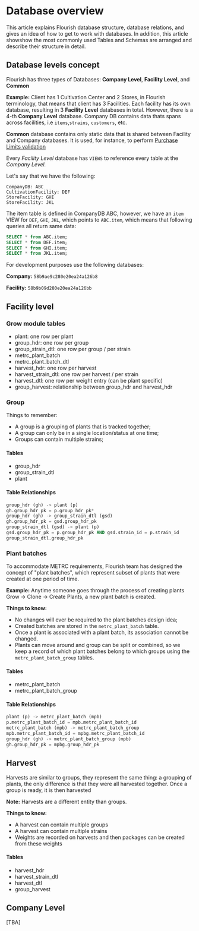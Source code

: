 # Database overview

This article explains Flourish database structure, database relations, and gives an idea of how to get to work with databases. In addition, this article showshow the most commonly used Tables and Schemas are arranged and describe their structure in detail.

## Database levels concept

Flourish has three types of Databases: **Company Level**, **Facility Level**, and **Common**

**Example:** Client has 1 Cultivation Center and 2 Stores, in Flourish terminology, that means that client has 3 Facilities. Each facility has its own database, resulting in 3 **Facility Level** databases in total. However, there is a 4-th **Company Level** database. Company DB contains data thats spans across facilities, i.e `items`,`strains`, `customers`, etc.

**Common** database contains only static data that is shared between Facility and Company databases. It is used, for instance, to perform [Purchase Limits validation]()

Every *Facility Level* database has `VIEWS` to reference every table at the *Company Level.*

Let's say that we have the following:

```text
CompanyDB: ABC
CultivationFacility: DEF
StoreFacility: GHI
StoreFacility: JKL
```

The item table is defined in CompanyDB ABC, however, we have an `item` VIEW for `DEF`, `GHI`, `JKL`, which points to `ABC.item`, which means that following queries all return same data:

```sql
SELECT * from ABC.item;
SELECT * from DEF.item;
SELECT * from GHI.item;
SELECT * from JKL.item;
```

For development purposes use the following databases:

**Company:**  `58b9ae9c280e20ea24a126b8`

**Facility:** `58b9b09d280e20ea24a126bb`

## Facility level

### Grow module tables

- plant: one row per plant
- group_hdr: one row per group
- group_strain_dtl: one row per group / per strain
- metrc_plant_batch
- metrc_plant_batch_dtl
- harvest_hdr: one row per harvest
- harvest_strain_dtl: one row per harvest / per strain
- harvest_dtl: one row per weight entry (can be plant specific)
- group_harvest: relationship between group_hdr and harvest_hdr

### Group

Things to remember:

- A group is a grouping of plants that is tracked together;
- A group can only be in a single location/status at one time;
- Groups can contain multiple strains;

#### Tables

- group_hdr
- group_strain_dtl
- plant

#### Table Relationships

```sql
group_hdr (gh) -> plant (p)
gh.group_hdr_pk = p.group_hdr_pk*
group_hdr (gh) -> group_strain_dtl (gsd)
gh.group_hdr_pk = gsd.group_hdr_pk
group_strain_dtl (gsd) -> plant (p)
gsd.group_hdr_pk = p.group_hdr_pk AND gsd.strain_id = p.strain_id
group_strain_dtl.group_hdr_pk
```

### Plant batches

To accommodate METRC requirements, Flourish team has designed the concept of "plant batches", which represent subset of plants that were created at one period of time.

**Example:** Anytime someone goes through the process of creating plants Grow -> Clone -> Create Plants, a new plant batch is created.

**Things to know:**

- No changes will ever be required to the plant batches design idea;
- Created batches are stored in the `metrc_plant_batch` table.
- Once a plant is associated with a plant batch, its association cannot be changed.
- Plants can move around and group can be split or combined, so we keep a record of which plant batches belong to which groups using the `metrc_plant_batch_group` tables.

#### Tables

- metrc_plant_batch
- metrc_plant_batch_group

#### Table Relationships

```sql
plant (p) -> metrc_plant_batch (mpb)
p.metrc_plant_batch_id = mpb.metrc_plant_batch_id
metrc_plant_batch (mpb) -> metrc_plant_batch_group
mpb.metrc_plant_batch_id = mpbg.metrc_plant_batch_id
group_hdr (gh) -> metrc_plant_batch_group (mpb)
gh.group_hdr_pk = mpbg.group_hdr_pk
```

## Harvest

Harvests are similar to groups, they represent the same thing: a grouping of plants, the only difference is that they were all harvested together. Once a group is ready, it is then harvested

**Note:** Harvests are a different entity than groups.

**Things to know:**

- A harvest can contain multiple groups
- A harvest can contain multiple strains
- Weights are recorded on harvests and then packages can be created from these weights

#### Tables

- harvest_hdr
- harvest_strain_dtl
- harvest_dtl
- group_harvest

## Company Level

[TBA]